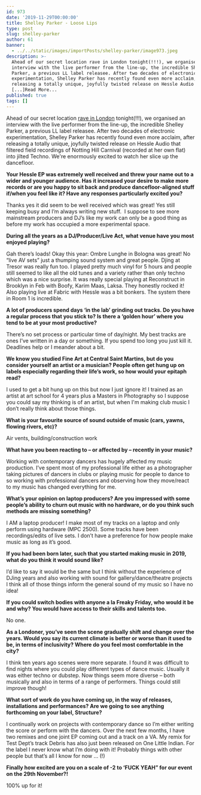```yaml
---
id: 973
date: '2019-11-29T00:00:00'
title: Shelley Parker - Loose Lips
type: post
slug: shelley-parker
author: 61
banner:
  - ../../static/images/importPosts/shelley-parker/image973.jpeg
description: >-
  Ahead of our secret location rave in London tonight(!!!), we organised an
  interview with the live performer from the line-up, the incredible Shelley
  Parker, a previous LL label releasee. After two decades of electronic
  experimentation, Shelley Parker has recently found even more acclaim, after
  releasing a totally unique, joyfully twisted release on Hessle Audio that
  [...]Read More...
published: true
tags: []
---
```

Ahead of our secret location [rave in London](https://www.residentadvisor.net/events/1337234?fbclid=IwAR14DmiE-M1rJ5Q5CbJyqY9-BeWw3MLX1VnLASlAMoraQvIuXYjvwjpp-3o) tonight(!!!), we organised an interview with the live performer from the line-up, the incredible Shelley Parker, a previous LL label releasee. After two decades of electronic experimentation, Shelley Parker has recently found even more acclaim, after releasing a totally unique, joyfully twisted release on Hessle Audio that filtered field recordings of Notting Hill Carnival (recorded at her own flat) into jilted Techno. We're enormously excited to watch her slice up the dancefloor.

**Your Hessle EP was extremely well received and threw your name out to a wider and younger audience. Has it increased your desire to make more records or are you happy to sit back and produce dancefloor-aligned stuff if/when you feel like it? Have any responses particularly excited you?**

Thanks yes it did seem to be well received which was great! Yes still keeping busy and I’m always writing new stuff.  I suppose to see more mainstream producers and DJ’s like my work can only be a good thing as before my work has occupied a more experimental space.

**During all the years as a DJ/Producer/Live Act, what venue have you most enjoyed playing?**

Gah there’s loads! Okay this year: Ombre Lunghe in Bologna was great! No “live AV sets” just a thumping sound system and great people. Djing at Tresor was really fun too. I played pretty much vinyl for 5 hours and people still seemed to like all the old tunes and a variety rather than only techno which was a nice surprise. It was really special playing at Reconstruct in Brooklyn in Feb with Boofy, Karim Maas, Laksa. They honestly rocked it! Also playing live at Fabric with Hessle was a bit bonkers. The system there in Room 1 is incredible.

**A lot of producers spend days ‘in the lab’ grinding out tracks. Do you have a regular process that you stick to? Is there a ‘golden hour’ where you tend to be at your most productive?**

There’s no set process or particular time of day/night. My best tracks are ones I’ve written in a day or something. If you spend too long you just kill it. Deadlines help or I meander about a bit.

**We know you studied Fine Art at Central Saint Martins, but do you consider yourself an artist or a musician? People often get hung up on labels especially regarding their life’s work, so how would your epitaph read?**

I used to get a bit hung up on this but now I just ignore it! I trained as an artist at art school for 4 years plus a Masters in Photography so I suppose you could say my thinking is of an artist, but when I'm making club music I don’t really think about those things.

**What is your favourite source of sound outside of music (cars, yawns, flowing rivers, etc)?**

Air vents, building/construction work

**What have you been reacting to – or affected by – recently in your music?**

Working with contemporary dancers has hugely affected my music production. I’ve spent most of my professional life either as a photographer taking pictures of dancers in clubs or playing music for people to dance to so working with professional dancers and observing how they move/react to my music has changed everything for me.

**What’s your opinion on laptop producers? Are you impressed with some people’s ability to churn out music with no hardware, or do you think such methods are missing something?**

I AM a laptop producer! I make most of my tracks on a laptop and only perform using hardware (MPC 2500). Some tracks have been recordings/edits of live sets. I don’t have a preference for how people make music as long as it’s good.

**If you had been born later, such that you started making music in 2019, what do you think it would sound like?**

I’d like to say it would be the same but I think without the experience of DJing years and also working with sound for gallery/dance/theatre projects I think all of those things inform the general sound of my music so I have no idea!

**If you could switch bodies with anyone a la Freaky Friday, who would it be and why? You would have access to their skills and talents too.**

No one.

**As a Londoner, you’ve seen the scene gradually shift and change over the years. Would you say its current climate is better or worse than it used to be, in terms of inclusivity? Where do you feel most comfortable in the city?**

I think ten years ago scenes were more separate. I found it was difficult to find nights where you could play different types of dance music. Usually it was either techno or dubstep. Now things seem more diverse – both musically and also in terms of a range of performers. Things could still improve though!

**What sort of work do you have coming up, in the way of releases, installations and performances? Are we going to see anything forthcoming on your label, Structure?**

I continually work on projects with contemporary dance so I’m either writing the score or perform with the dancers. Over the next few months, I have two remixes and one joint EP coming out and a track on a VA. My remix for Test Dept’s track Debris has also just been released on One Little Indian. For the label I never know what I’m doing with it! Probably things with other people but that’s all I know for now … (!)

**Finally how excited are you on a scale of -2 to ‘FUCK YEAH” for our event on the 29th November?!**

100% up for it!